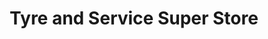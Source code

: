 ---
title: "Tyre and Service Super Store"
url: /tallaght/tyre-and-service-super-store/
shop: car repair
---